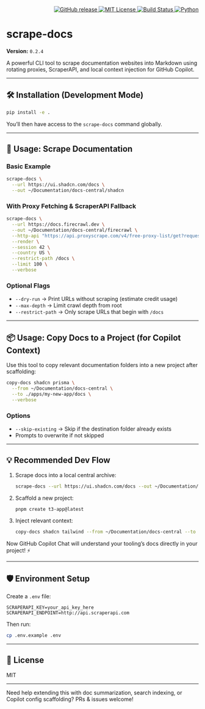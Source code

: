 <p align="right">
  <a href="https://github.com/landonfears/scrape-docs/releases">
    <img alt="GitHub release" src="https://img.shields.io/github/v/release/landonfears/scrape-docs?label=version">
  </a>
  <a href="https://github.com/landonfears/scrape-docs/blob/main/LICENSE">
    <img alt="MIT License" src="https://img.shields.io/github/license/landonfears/scrape-docs">
  </a>
  <a href="https://github.com/landonfears/scrape-docs/actions/workflows/release.yml">
    <img alt="Build Status" src="https://github.com/landonfears/scrape-docs/actions/workflows/release.yml/badge.svg">
  </a>
  <a href="https://www.python.org/downloads/">
    <img alt="Python" src="https://img.shields.io/badge/python-3.7%2B-blue.svg">
  </a>
</p>

# scrape-docs

**Version:** `0.2.4`

A powerful CLI tool to scrape documentation websites into Markdown using rotating proxies, ScraperAPI, and local context injection for GitHub Copilot.

---

## 🛠 Installation (Development Mode)

```bash
pip install -e .
```

You’ll then have access to the `scrape-docs` command globally.

---

## 🚀 Usage: Scrape Documentation

### Basic Example

```bash
scrape-docs \
  --url https://ui.shadcn.com/docs \
  --out ~/Documentation/docs-central/shadcn
```

### With Proxy Fetching & ScraperAPI Fallback

```bash
scrape-docs \
  --url https://docs.firecrawl.dev \
  --out ~/Documentation/docs-central/firecrawl \
  --http-api "https://api.proxyscrape.com/v4/free-proxy-list/get?request=display_proxies&proxy_format=protocolipport&format=text" \
  --render \
  --session 42 \
  --country US \
  --restrict-path /docs \
  --limit 100 \
  --verbose
```

### Optional Flags

- `--dry-run` → Print URLs without scraping (estimate credit usage)
- `--max-depth` → Limit crawl depth from root
- `--restrict-path` → Only scrape URLs that begin with `/docs`

---

## 📦 Usage: Copy Docs to a Project (for Copilot Context)

Use this tool to copy relevant documentation folders into a new project after scaffolding:

```bash
copy-docs shadcn prisma \
  --from ~/Documentation/docs-central \
  --to ./apps/my-new-app/docs \
  --verbose
```

### Options

- `--skip-existing` → Skip if the destination folder already exists
- Prompts to overwrite if not skipped

---

## 💡 Recommended Dev Flow

1. Scrape docs into a local central archive:

   ```bash
   scrape-docs --url https://ui.shadcn.com/docs --out ~/Documentation/docs-central/shadcn
   ```

2. Scaffold a new project:

   ```bash
   pnpm create t3-app@latest
   ```

3. Inject relevant context:
   ```bash
   copy-docs shadcn tailwind --from ~/Documentation/docs-central --to ./apps/new-project/docs
   ```

Now GitHub Copilot Chat will understand your tooling’s docs directly in your project! ⚡

---

## 🛡 Environment Setup

Create a `.env` file:

```env
SCRAPERAPI_KEY=your_api_key_here
SCRAPERAPI_ENDPOINT=http://api.scraperapi.com
```

Then run:

```bash
cp .env.example .env
```

---

## 📄 License

MIT

---

Need help extending this with doc summarization, search indexing, or Copilot config scaffolding? PRs & issues welcome!
